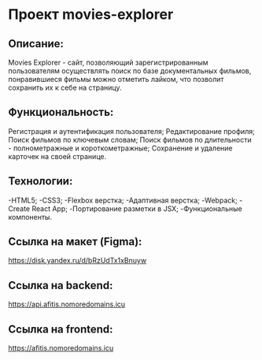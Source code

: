 # Проект movies-explorer

## Описание:
Movies Explorer - сайт, позволяющий зарегистрированным пользователям осуществлять поиск по базе документальных фильмов, понравившиеся фильмы можно отметить лайком, что позволит сохранить их к себе на страницу.

## Функциональность:
Регистрация и аутентификация пользователя; 
Редактирование профиля; 
Поиск фильмов по ключевым словам; 
Поиск фильмов по длительности - полнометражные и короткометражные; 
Сохранение и удаление карточек на своей странице.

## Технологии:
-HTML5; 
-CSS3; 
-Flexbox верстка; 
-Адаптивная верстка; 
-Webpack; 
-Create React App; 
-Портирование разметки в JSX; 
-Функциональные компоненты.

## Ссылка на макет (Figma):
https://disk.yandex.ru/d/bRzUdTx1xBnuyw
## Ссылка на backend:
https://api.afitis.nomoredomains.icu
## Ccылка на frontend:
https://afitis.nomoredomains.icu
